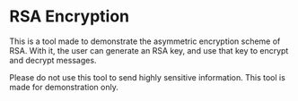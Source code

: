 # RSA Encryption
This is a tool made to demonstrate the asymmetric encryption scheme of RSA.
With it, the user can generate an RSA key, and use that key to encrypt and decrypt messages.

Please do not use this tool to send highly sensitive information. This tool is made for demonstration only.
